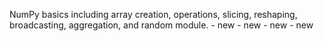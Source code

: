 NumPy basics including array creation, operations, slicing, reshaping, broadcasting, aggregation, and random module. - new - new - new - new